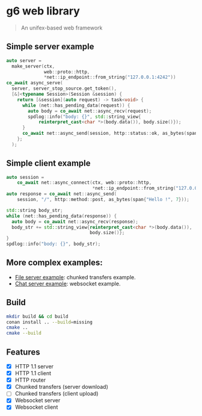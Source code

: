 # g6 web library

> An unifex-based web framework

## Simple server example

```cpp
auto server = 
  make_server(ctx,
              web::proto::http,
              *net::ip_endpoint::from_string("127.0.0.1:4242"))
co_await async_serve(
  server, server_stop_source.get_token(),
  [&]<typename Session>(Session &session) {
    return [&session](auto request) -> task<void> {
      while (net::has_pending_data(request)) {
        auto body = co_await net::async_recv(request);
        spdlog::info("body: {}", std::string_view{
            reinterpret_cast<char *>(body.data()), body.size()});
      }
      co_await net::async_send(session, http::status::ok, as_bytes(span{"OK !", 4}));
    };
  );
```

## Simple client example

```cpp
auto session =
    co_await net::async_connect(ctx, web::proto::http,
                                *net::ip_endpoint::from_string("127.0.0.1:4242"));
auto response = co_await net::async_send(
    session, "/", http::method::post, as_bytes(span{"Hello !", 7}));

std::string body_str;
while (net::has_pending_data(response)) {
  auto body = co_await net::async_recv(response);
  body_str += std::string_view{reinterpret_cast<char *>(body.data()),
                               body.size()};
}
spdlog::info("body: {}", body_str);
```

## More complex examples:

- [File server example](examples/file_server): chunked transfers example.
- [Chat server example](examples/chat): websocket example.


## Build

```bash
mkdir build && cd build
conan install .. --build=missing
cmake ..
cmake --build
```

## Features

- [x] HTTP 1.1 server
- [x] HTTP 1.1 client
- [x] HTTP router
- [x] Chunked transfers (server download)
- [ ] Chunked transfers (client upload)
- [x] Websocket server
- [x] Websocket client
